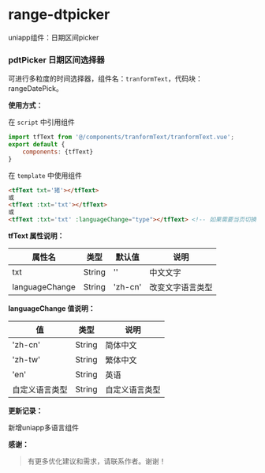 # range-dtpicker
uniapp组件：日期区间picker
### pdtPicker 日期区间选择器

可进行多粒度的时间选择器，组件名：``tranformText``，代码块： rangeDatePick。

**使用方式：**

在 ``script`` 中引用组件 

```javascript
import tfText from '@/components/tranformText/tranformText.vue';
export default {
    components: {tfText}
}
```

在 ``template`` 中使用组件

```html
<tfText txt='猪'></tfText>
或
<tfText :txt='txt'></tfText>
或
<tfText :txt='txt' :languageChange="type"></tfText> <!-- 如果需要当页切换语言，就用这个 -->
```

**tfText 属性说明：**

|属性名		|类型	|默认值	                    |说明					|
|---		|----	|---	                    |---					|
|txt		|String	|''	            			|中文文字	|
|languageChange	|String	|'zh-cn'				|改变文字语言类型|

**languageChange 值说明：**

|值 		|类型	|说明					|
|---		|----	|---					|
|'zh-cn'	|String	|简体中文			|
|'zh-tw'	|String	|繁体中文			|
|'en'		|String	|英语				|
|自定义语言类型	|String	|自定义语言类型	|


**更新记录：**

新增uniapp多语言组件

**感谢：**

> 有更多优化建议和需求，请联系作者。谢谢！
